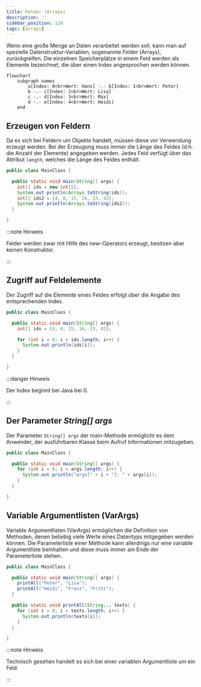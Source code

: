```yaml
---
title: Felder (Arrays)
description: ''
sidebar_position: 110
tags: [arrays]
---
```


Wenn eine große Menge an Daten verarbeitet werden soll, kann man auf spezielle
Datenstruktur-Variablen, sogenannte _Felder_ (Arrays), zurückgreifen. Die
einzelnen Speicherplätze in einem Feld werden als Elemente bezeichnet, die über
einen Index angesprochen werden können.

```mermaid
flowchart
    subgraph names
        a[Index: 0<br>Wert: Hans] -.- b[Index: 1<br>Wert: Peter]
        b -.- c[Index: 2<br>Wert: Lisa]
        c -.- d[Index: 3<br>Wert: Max]
        d -.- e[Index: 4<br>Wert: Heidi]
    end
```

## Erzeugen von Feldern

Da es sich bei Feldern um Objekte handelt, müssen diese vor Verwendung erzeugt
werden. Bei der Erzeugung muss immer die Länge des Feldes (d.h. die Anzahl der
Elemente) angegeben werden. Jedes Feld verfügt über das Attribut `length`,
welches die Länge des Feldes enthält.

```java title="MainClass.java" showLineNumbers
public class MainClass {

  public static void main(String[] args) {
    int[] ids = new int[5];
    System.out.println(Arrays.toString(ids));
    int[] ids2 = {4, 8, 15, 16, 23, 42};
    System.out.println(Arrays.toString(ids2));
  }

}
```

:::note Hinweis

Felder werden zwar mit Hilfe des new-Operators erzeugt, besitzen aber keinen
Konstruktor.

:::

## Zugriff auf Feldelemente

Der Zugriff auf die Elemente eines Feldes erfolgt über die Angabe des
entsprechenden Index.

```java title="MainClass.java" showLineNumbers
public class MainClass {

  public static void main(String[] args) {
    int[] ids = {4, 8, 15, 16, 23, 42};

    for (int i = 0; i < ids.length; i++) {
      System.out.println(ids[i]);
    }
  }

}
```

:::danger Hinweis

Der Index beginnt bei Java bei 0.

:::

## Der Parameter _String[] args_

Der Parameter `String[] args` der main-Methode ermöglicht es dem Anwender, der
ausführbaren Klasse beim Aufruf Informationen mitzugeben.

```java title="MainClass.java" showLineNumbers
public class MainClass {

  public static void main(String[] args) {
    for (int i = 0; i < args.length; i++) {
      System.out.println("args[" + i + "]: " + args[i]);
    }
  }

}
```

## Variable Argumentlisten (VarArgs)

Variable Argumentlisten (VarArgs) ermöglichen die Definition von Methoden, denen
beliebig viele Werte eines Datentyps mitgegeben werden können. Die
Parameterliste einer Methode kann allerdings nur eine variable Argumentliste
beinhalten und diese muss immer am Ende der Parameterliste stehen.

```java title="MainClass.java" showLineNumbers
public class MainClass {

  public static void main(String[] args) {
    printAll("Peter", "Lisa");
    printAll("Heidi", "Franz", "Fritz");
  }

  public static void printAll(String... texts) {
    for (int i = 0; i < texts.length; i++) {
      System.out.println(texts[i]);
    }
  }

}
```

:::note Hinweis

Technisch gesehen handelt es sich bei einer variablen Argumentliste um ein Feld.

:::

